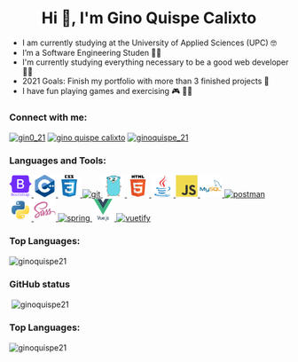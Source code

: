 <h1 align="center">Hi 👋, I'm Gino Quispe Calixto</h1>  

 - I am currently studying at the University of Applied Sciences (UPC) 🤓
- I’m a Software Engineering Studen 👨‍🎓
- I'm currently studying everything necessary to be a good web developer 👨‍💻
- 2021 Goals: Finish my portfolio with more than 3 finished projects 🥅
- I have fun playing games and exercising 🎮 🏃‍♂️
  
<h3 align="left">Connect with me:</h3>  
<p align="left">  
<a href="https://twitter.com/gin0_21" target="blank"><img align="center" src="https://cdn.jsdelivr.net/npm/simple-icons@3.0.1/icons/twitter.svg" alt="gin0_21" height="30" width="40" /></a>  
<a href="https://fb.com/gino quispe calixto" target="blank"><img align="center" src="https://cdn.jsdelivr.net/npm/simple-icons@3.0.1/icons/facebook.svg" alt="gino quispe calixto" height="30" width="40" /></a>  
<a href="https://instagram.com/ginoquispe_21" target="blank"><img align="center" src="https://cdn.jsdelivr.net/npm/simple-icons@3.0.1/icons/instagram.svg" alt="ginoquispe_21" height="30" width="40" /></a>  
  
<h3 align="left">Languages and Tools:</h3>  
<p align="left"> <a href="https://getbootstrap.com" target="_blank"> <img src="https://raw.githubusercontent.com/devicons/devicon/master/icons/bootstrap/bootstrap-plain-wordmark.svg" alt="bootstrap" width="40" height="40"/> </a> <a href="https://www.w3schools.com/cpp/" target="_blank"> <img src="https://raw.githubusercontent.com/devicons/devicon/master/icons/cplusplus/cplusplus-original.svg" alt="cplusplus" width="40" height="40"/> </a> <a href="https://www.w3schools.com/css/" target="_blank"> <img src="https://raw.githubusercontent.com/devicons/devicon/master/icons/css3/css3-original-wordmark.svg" alt="css3" width="40" height="40"/> </a> <a href="https://git-scm.com/" target="_blank"> <img src="https://www.vectorlogo.zone/logos/git-scm/git-scm-icon.svg" alt="git" width="40" height="40"/> </a> <a href="https://golang.org" target="_blank"> <img src="https://raw.githubusercontent.com/devicons/devicon/master/icons/go/go-original.svg" alt="go" width="40" height="40"/> </a> <a href="https://www.w3.org/html/" target="_blank"> <img src="https://raw.githubusercontent.com/devicons/devicon/master/icons/html5/html5-original-wordmark.svg" alt="html5" width="40" height="40"/> </a> <a href="https://www.java.com" target="_blank"> <img src="https://raw.githubusercontent.com/devicons/devicon/master/icons/java/java-original.svg" alt="java" width="40" height="40"/> </a> <a href="https://developer.mozilla.org/en-US/docs/Web/JavaScript" target="_blank"> <img src="https://raw.githubusercontent.com/devicons/devicon/master/icons/javascript/javascript-original.svg" alt="javascript" width="40" height="40"/> </a> <a href="https://www.mysql.com/" target="_blank"> <img src="https://raw.githubusercontent.com/devicons/devicon/master/icons/mysql/mysql-original-wordmark.svg" alt="mysql" width="40" height="40"/> </a> <a href="https://postman.com" target="_blank"> <img src="https://www.vectorlogo.zone/logos/getpostman/getpostman-icon.svg" alt="postman" width="40" height="40"/> </a> <a href="https://www.python.org" target="_blank"> <img src="https://raw.githubusercontent.com/devicons/devicon/master/icons/python/python-original.svg" alt="python" width="40" height="40"/> </a> <a href="https://sass-lang.com" target="_blank"> <img src="https://raw.githubusercontent.com/devicons/devicon/master/icons/sass/sass-original.svg" alt="sass" width="40" height="40"/> </a> <a href="https://spring.io/" target="_blank"> <img src="https://www.vectorlogo.zone/logos/springio/springio-icon.svg" alt="spring" width="40" height="40"/> </a> <a href="https://vuejs.org/" target="_blank"> <img src="https://raw.githubusercontent.com/devicons/devicon/master/icons/vuejs/vuejs-original-wordmark.svg" alt="vuejs" width="40" height="40"/> </a> <a href="https://vuetifyjs.com/en/" target="_blank"> <img src="https://bestofjs.org/logos/vuetify.svg" alt="vuetify" width="40" height="40"/> </a> </p>  

### Top Languages:

<p><img align="center" src="https://github-readme-stats.vercel.app/api/top-langs?username=ginoquispe21&show_icons=true&locale=en&layout=compact" alt="ginoquispe21" /></p>  

### GitHub status

<p>&nbsp;<img align="center" src="https://github-readme-stats.vercel.app/api?username=ginoquispe21&show_icons=true&locale=en" alt="ginoquispe21" /></p>  

### Top Languages:

<p><img align="center" src="https://github-readme-streak-stats.herokuapp.com/?user=ginoquispe21&" alt="ginoquispe21" /></p>
